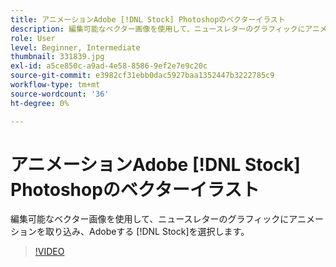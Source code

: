 ```yaml
---
title: アニメーションAdobe [!DNL Stock] Photoshopのベクターイラスト
description: 編集可能なベクター画像を使用して、ニュースレターのグラフィックにアニメーションを取り込み、Adobeする [!DNL Stock]
role: User
level: Beginner, Intermediate
thumbnail: 331839.jpg
exl-id: a5ce850c-a9ad-4e58-8586-9ef2e7e9c20c
source-git-commit: e3982cf31ebb0dac5927baa1352447b3222785c9
workflow-type: tm+mt
source-wordcount: '36'
ht-degree: 0%

---
```


# アニメーションAdobe [!DNL Stock] Photoshopのベクターイラスト

編集可能なベクター画像を使用して、ニュースレターのグラフィックにアニメーションを取り込み、Adobeする [!DNL Stock]を選択します。

>[!VIDEO](https://video.tv.adobe.com/v/331839?hidetitle=true)
